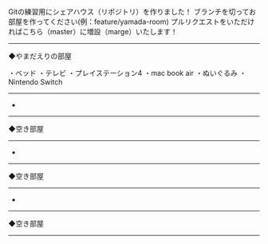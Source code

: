 Gitの練習用にシェアハウス（リポジトリ）を作りました！
ブランチを切ってお部屋を作ってください(例：feature/yamada-room)
プルリクエストをいただければこちら（master）に増設（marge）いたします！


- - - - - - - - - - - - - - - - - - -
◆やまだえりの部屋

・ベッド
・テレビ
・プレイステーション4
・mac book air
・ぬいぐるみ
・Nintendo Switch

- - - - - - - - - - - - - - - - - - -

*

- - - - - - - - - - - - - - - - - - -
◆空き部屋



- - - - - - - - - - - - - - - - - - -

*

- - - - - - - - - - - - - - - - - - -
◆空き部屋



- - - - - - - - - - - - - - - - - - -

*

- - - - - - - - - - - - - - - - - - -
◆空き部屋



- - - - - - - - - - - - - - - - - - -
